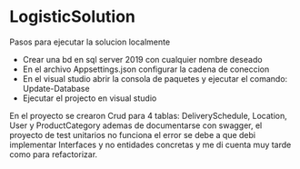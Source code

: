 # LogisticSolution

Pasos para ejecutar la solucion localmente
- Crear una bd en sql server 2019 con cualquier nombre deseado
- En el archivo Appsettings.json configurar la cadena de coneccion
- En el visual studio abrir la consola de paquetes y ejecutar el comando: Update-Database
- Ejecutar el projecto en visual studio

En el proyecto se crearon Crud para 4 tablas: DeliverySchedule, Location, User y ProductCategory
ademas de documentarse con swagger, el proyecto de test unitarios no funciona el error se debe a que 
debi implementar Interfaces y no entidades concretas y me di cuenta muy tarde como para refactorizar.
